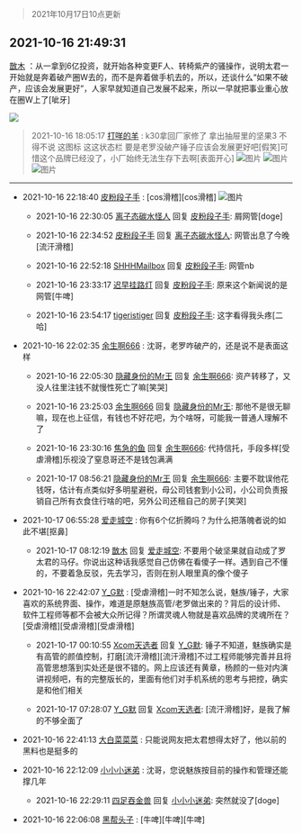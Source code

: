 > 2021年10月17日10点更新
<link rel="stylesheet" href="https://cdn.jsdelivr.net/gh/taotie6/sampleJSON@main/css/photo_show.css">
<meta name="referrer" content="no-referrer" />


 ## 2021-10-16 21:49:31 

 [㪚木](https://www.coolapk.com/feed/30736727?shareKey=Nzg4NjE0OGMyOGIxNjE2YWRhZGM~) ：从一拿到6亿投资，就开始各种变更F人、转椅紫产的骚操作，说明太君一开始就是奔着破产圈W去的，而不是奔着做手机去的，所以，还谈什么“如果不破产，应该会发展更好”，人家早就知道自己发展不起来，所以一早就把事业重心放在圈W上了[呲牙] 

<div class="album">
<img class="img-item" src="https://image.coolapk.com/feed/2019/0507/23/1081091_4586_1095@230x167.gif" />
</div>

> 2021-10-16 18:05:17 
> [打咩的羊](https://www.coolapk.com/feed/30731815?shareKey=MDJmYzFlNWM2NWE4NjE2YWRhZGM~) : k30拿回厂家修了 拿出抽屉里的坚果3 不得不说 这图标 这这状态栏 要是老罗没破产锤子应该会发展更好吧[假笑]可惜这个品牌已经没了，小厂始终无法生存下去啊[表面开心] 
![图片](https://image.coolapk.com/feed/2021/1016/18/2916060_edebed98_8715_035@1080x2160.png)
![图片](https://image.coolapk.com/feed/2021/1016/18/2916060_b3bfefb5_8715_0352@1080x2160.png)
![图片](https://image.coolapk.com/feed/2021/1016/18/2916060_b374deac_8715_0354@1080x2160.jpeg)

 ------- 

- 2021-10-16 22:18:40 [皮粉段子手](uid=884077) : [cos滑稽][cos滑稽] ![图片](https://image.coolapk.com/feed/2021/1016/22/884077_81a0229c_3919_418@1080x2400.jpeg)

    - 2021-10-16 22:30:05 [离子态碳水怪人](uid=1112739) 回复 [皮粉段子手](uid=884077): 屑网管[doge] 

    - 2021-10-16 22:34:52 [皮粉段子手](uid=884077) 回复 [离子态碳水怪人](uid=1112739): 网管出息了今晚[流汗滑稽] 

    - 2021-10-16 22:52:18 [SHHHMailbox](uid=3071885) 回复 [皮粉段子手](uid=884077): 网管nb 

    - 2021-10-16 23:33:17 [迟早挂路灯](uid=874366) 回复 [皮粉段子手](uid=884077): 原来这个新闻说的是网管[牛啤] 

    - 2021-10-16 23:54:17 [tigeristiger](uid=479695) 回复 [皮粉段子手](uid=884077): 这字看得我头疼[二哈] 

- 2021-10-16 22:02:35 [余生啊666](uid=1635804) : 沈哥，老罗咋破产的，还是说不是表面这样 

    - 2021-10-16 22:05:30 [隐藏身份的Mr王](uid=6148153) 回复 [余生啊666](uid=1635804): 资产转移了，又没人往里注钱不就慢性死亡了嘛[笑哭] 

    - 2021-10-16 23:25:03 [余生啊666](uid=1635804) 回复 [隐藏身份的Mr王](uid=6148153): 那他不是很无聊嘛，现在也上征信，有钱也不好花吧，为个啥呀，可能我一普通人理解不了 

    - 2021-10-16 23:30:16 [焦急的鱼](uid=1066955) 回复 [余生啊666](uid=1635804): 代持信托，手段多样[受虐滑稽]乐视没了窒息哥还不是钱包满满 

    - 2021-10-17 08:56:21 [隐藏身份的Mr王](uid=6148153) 回复 [余生啊666](uid=1635804): 主要不耽误他花钱呀，估计有点类似好多明星避税，母公司钱套到小公司，小公司负责报销自己所有衣食住行啥的吧，另外公司还租自己的房子[笑哭] 

- 2021-10-17 06:55:28 [爱走城空](uid=653955) : 你有6个亿折腾吗？为什么把落魄者说的如此不堪[抠鼻] 

    - 2021-10-17 08:12:19 [㪚木](uid=1081091) 回复 [爱走城空](uid=653955): 不要用个破坚果就自动成了罗太君的马仔。你说出这种话我感觉自己仿佛在看傻子一样。遇到自己不懂的，不要着急反驳，先去学习，否则在别人眼里真的像个傻子 

- 2021-10-16 22:42:07 [Y_G默](uid=1158219) : [受虐滑稽]一时不知怎么说，魅族/锤子，大家喜欢的系统界面、操作，难道是原魅族高管/老罗做出来的？背后的设计师、软件工程师等都不会被大众所记得？所谓灵魂人物就是喜欢品牌的灵魂所在？[受虐滑稽][受虐滑稽][受虐滑稽] 

    - 2021-10-17 00:10:55 [Xcom天选者](uid=3418419) 回复 [Y_G默](uid=1158219): 锤子不知道，魅族确实是有高管的颜值控制，打磨[流汗滑稽][流汗滑稽]不过工程师能够完善并且将高管思想落到实处还是很不错的。网上应该还有黄章，杨颜的一些对内演讲视频吧，有的完整版长的，里面有他们对手机系统的思考与把控，确实是和他们相关 

    - 2021-10-17 07:28:07 [Y_G默](uid=1158219) 回复 [Xcom天选者](uid=3418419): [流汗滑稽]好，是我了解的不够全面了 

- 2021-10-16 22:41:13 [大白菜菜菜](uid=2081020) : 只能说网友把太君想得太好了，他以前的黑料也是挺多的 

- 2021-10-16 22:12:09 [小小小迷弟](uid=1846299) : 沈哥，您说魅族按目前的操作和管理还能撑几年 

    - 2021-10-16 22:29:11 [四足吞金兽](uid=2416312) 回复 [小小小迷弟](uid=1846299): 突然就没了[doge] 

- 2021-10-16 22:06:08 [黑帮头子](uid=2838832) : [牛啤][牛啤][牛啤] 

